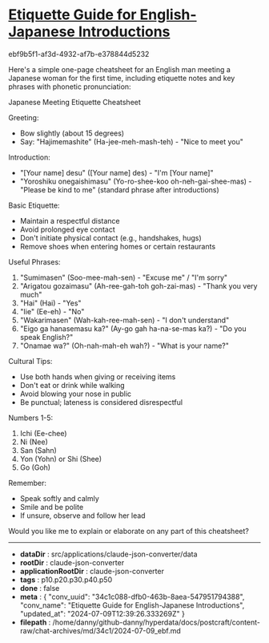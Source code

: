 # [Etiquette Guide for English-Japanese Introductions](https://claude.ai/chat/34c1c088-dfb0-463b-8aea-547951794388)

ebf9b5f1-af3d-4932-af7b-e378844d5232

 Here's a simple one-page cheatsheet for an English man meeting a Japanese woman for the first time, including etiquette notes and key phrases with phonetic pronunciation:

Japanese Meeting Etiquette Cheatsheet

Greeting:
- Bow slightly (about 15 degrees)
- Say: "Hajimemashite" (Ha-jee-meh-mash-teh) - "Nice to meet you"

Introduction:
- "[Your name] desu" ([Your name] des) - "I'm [Your name]"
- "Yoroshiku onegaishimasu" (Yo-ro-shee-koo oh-neh-gai-shee-mas) - "Please be kind to me" (standard phrase after introductions)

Basic Etiquette:
- Maintain a respectful distance
- Avoid prolonged eye contact
- Don't initiate physical contact (e.g., handshakes, hugs)
- Remove shoes when entering homes or certain restaurants

Useful Phrases:
1. "Sumimasen" (Soo-mee-mah-sen) - "Excuse me" / "I'm sorry"
2. "Arigatou gozaimasu" (Ah-ree-gah-toh goh-zai-mas) - "Thank you very much"
3. "Hai" (Hai) - "Yes"
4. "Iie" (Ee-eh) - "No"
5. "Wakarimasen" (Wah-kah-ree-mah-sen) - "I don't understand"
6. "Eigo ga hanasemasu ka?" (Ay-go gah ha-na-se-mas ka?) - "Do you speak English?"
7. "Onamae wa?" (Oh-nah-mah-eh wah?) - "What is your name?"

Cultural Tips:
- Use both hands when giving or receiving items
- Don't eat or drink while walking
- Avoid blowing your nose in public
- Be punctual; lateness is considered disrespectful

Numbers 1-5:
1. Ichi (Ee-chee)
2. Ni (Nee)
3. San (Sahn)
4. Yon (Yohn) or Shi (Shee)
5. Go (Goh)

Remember:
- Speak softly and calmly
- Smile and be polite
- If unsure, observe and follow her lead

Would you like me to explain or elaborate on any part of this cheatsheet?

---

* **dataDir** : src/applications/claude-json-converter/data
* **rootDir** : claude-json-converter
* **applicationRootDir** : claude-json-converter
* **tags** : p10.p20.p30.p40.p50
* **done** : false
* **meta** : {
  "conv_uuid": "34c1c088-dfb0-463b-8aea-547951794388",
  "conv_name": "Etiquette Guide for English-Japanese Introductions",
  "updated_at": "2024-07-09T12:39:26.333269Z"
}
* **filepath** : /home/danny/github-danny/hyperdata/docs/postcraft/content-raw/chat-archives/md/34c1/2024-07-09_ebf.md